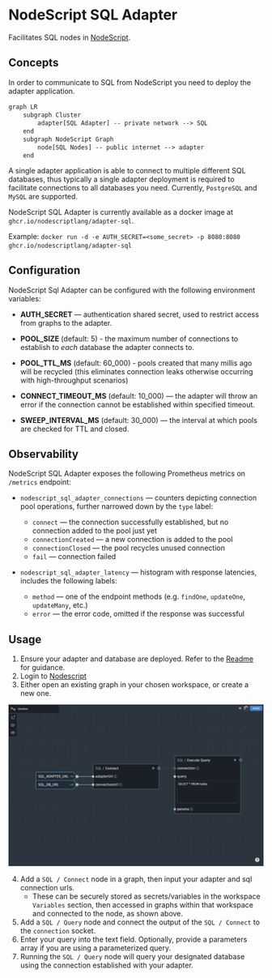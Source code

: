 # NodeScript SQL Adapter

Facilitates SQL nodes in [NodeScript](https://nodescript.dev).

## Concepts

In order to communicate to SQL from NodeScript you need to deploy the adapter application.

```mermaid
graph LR
    subgraph Cluster
        adapter[SQL Adapter] -- private network --> SQL
    end
    subgraph NodeScript Graph
        node[SQL Nodes] -- public internet --> adapter
    end
```

A single adapter application is able to connect to multiple different SQL databases, thus typically a single adapter deployment is required to facilitate connections to all databases you need. Currently, `PostgreSQL` and `MySQL` are supported. 

NodeScript SQL Adapter is currently available as a docker image at `ghcr.io/nodescriptlang/adapter-sql`.

Example: `docker run -d -e AUTH_SECRET=<some_secret> -p 8080:8080 ghcr.io/nodescriptlang/adapter-sql`

## Configuration

NodeScript Sql Adapter can be configured with the following environment variables:

- **AUTH_SECRET** — authentication shared secret, used to restrict access from graphs to the adapter.

- **POOL_SIZE** (default: 5) - the maximum number of connections to establish to *each* database the adapter connects to.

- **POOL_TTL_MS** (default: 60_000) - pools created that many millis ago will be recycled (this eliminates connection leaks otherwise occurring with high-throughput scenarios)

- **CONNECT_TIMEOUT_MS** (default: 10_000) — the adapter will throw an error if the connection cannot be established within specified timeout.

- **SWEEP_INTERVAL_MS** (default: 30_000) — the interval at which pools are checked for TTL and closed.

## Observability

NodeScript SQL Adapter exposes the following Prometheus metrics on `/metrics` endpoint:

- `nodescript_sql_adapter_connections` — counters depicting connection pool operations, further narrowed down by the `type` label:

    - `connect` — the connection successfully established, but no connection added to the pool just yet
    - `connectionCreated` — a new connection is added to the pool
    - `connectionClosed` — the pool recycles unused connection
    - `fail` — connection failed

- `nodescript_sql_adapter_latency` — histogram with response latencies, includes the following labels:

    - `method` — one of the endpoint methods (e.g. `findOne`, `updateOne`, `updateMany`, etc.)
    - `error` — the error code, omitted if the response was successful

## Usage

1. Ensure your adapter and database are deployed. Refer to the [Readme](./README.md) for guidance.
2. Login to [Nodescript](https://nodescript.dev/login)
3. Either open an existing graph in your chosen workspace, or create a new one.

![Nodescript integration](./docs/images/nodescript-usage.jpeg)

4. Add a `SQL / Connect` node in a graph, then input your adapter and sql connection urls.
    - These can be securely stored as secrets/variables in the workspace `Variables` section, then accessed in graphs within that workspace and connected to the node, as shown above.
5. Add a `SQL / Query` node and connect the output of the `SQL / Connect` to the `connection` socket.
6. Enter your query into the text field. Optionally, provide a parameters array if you are using a parameterized query.
7. Running the `SQL / Query` node will query your designated database using the connection established with your adapter.
